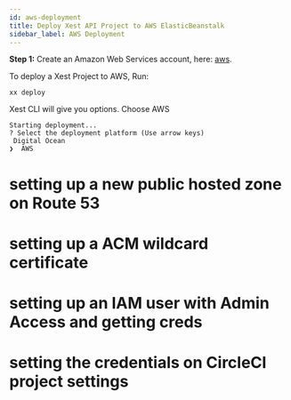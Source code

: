 ```yaml
---
id: aws-deployment
title: Deploy Xest API Project to AWS ElasticBeanstalk
sidebar_label: AWS Deployment
---
```


**Step 1:** Create an Amazon Web Services account, here: [aws](https://link.com).

To deploy a Xest Project to AWS, Run: 

```
xx deploy
```

Xest CLI will give you options. Choose AWS

```
Starting deployment...
? Select the deployment platform (Use arrow keys)
 Digital Ocean
❯  AWS
```

# setting up a new public hosted zone on Route 53
# setting up a ACM wildcard certificate
# setting up an IAM user with Admin Access and getting creds
# setting the credentials on CircleCI project settings
